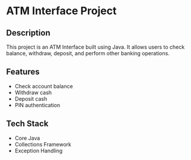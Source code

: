 # ATM Interface Project

## Description
This project is an ATM Interface built using Java. It allows users to check balance, withdraw, deposit, and perform other banking operations.

## Features
- Check account balance
- Withdraw cash
- Deposit cash
- PIN authentication

## Tech Stack
- Core Java  
- Collections Framework  
- Exception Handling 
